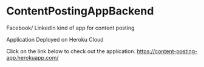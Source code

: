 # ContentPostingAppBackend
Facebook/ LinkedIn kind of app for content posting

Application Deployed on Heroku Cloud

Click on the link below to check out the application.
https://content-posting-app.herokuapp.com/
